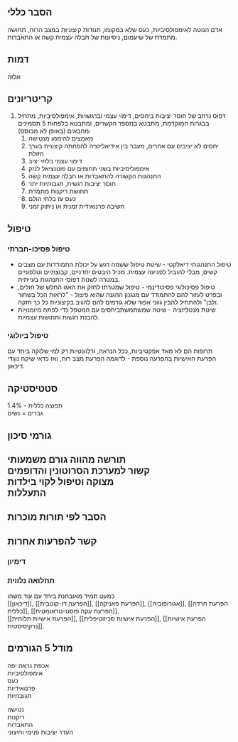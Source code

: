 ## הסבר כללי 
אדם הנוטה לאימפולסיביות, כעס שלא במקומו, תנודות קיצוניות במצב הרוח, תחושה מתמדת של שיעמום, ניסיונות של חבלה עצמית קשה או התאבדות.
## דמות
אלזה
## קריטריונים
1. דפוס נרחב של חוסר יציבות ביחסים, דימוי עצמי וברגשויות, אימפולסיביות, מתחיל בבגרות המוקדמת, מתבטא במספר הקשרים, ומתבטא בלפחות 5 תסמינים מהבאים (באופן לא מבוסס):
	1. מאמצים להימנע מנטישה
	2. יחסים לא יציבים עם אחרים, מעבר בין אידיאליזציה להפחתה קיצונית בערך הזולת
	3.  דימוי עצמי בלתי יציב
	4. אימפוליסיביות בשני תחומים עם פוטנציאל לנזק
	5. התנהגות הקשורה להתאבדות או חבלה עצמית קשה
	6. חוסר יציבות רגשית, תגבותיות יתר
	7. תחושת ריקנות מתמדת
	8. כעס עז בלתי הולם
	9. חשיבה פרנואידית זמנית או ניתוק זמני
## טיפול
### טיפול פסיכו-חברתי
- טיפול התנהגותי דיאלקטי - שיטת טיפול ששמה דגש על יכולת התמודדות עם מצבים קשים, מבלי להוביל לפגיעה עצמית. מכיל היבטים יחדניים, קבוצתיים וטלפוניים במטרה לשנות דפוסי התנהגות בעייתית.
- טיפול פסיכולוגי פסיכודינמי - טיפול שמטרתו לחזק את האגו החלש של חולים, ובפרט לעזור להם להתמודד עם מנגנון ההגנה שהוא פיצול - "לראות הכל בשחור ולבן" ולהתחיל להבין גווני אפור שלא גורמים להם להגיב בקיצוניות כל כך חזקה.
- שיטת מנטליזציה - שיטה שמשתמשתביחסים עם המטפל כדי לפתח מיומנויות להבנת רגשות ותחושות עצמיות.
### טיפול ביולוגי
תרופות הם לא מאד אפקטיביות, ככל הנראה, ורלוונטיות רק למי שלוקה ביחד עם הפרעת האישיות בהפרעה נוספת - לדוגמה הפרעת מצב רוח, ואז כדאי שיקח נוגדי דיכאון.
## סטטיסטיקה
תפוצה כללית - 1.4%  
גברים = נשים
## גורמי סיכון
תורשה מהווה גורם משמעותי  
קשור למערכת הסרוטונין והדופמים  
מצוקה וטיפול לקוי בילדות  
התעללות
- 
## הסבר לפי תורות מוכרות

## קשר להפרעות אחרות

### דימיון

### תחלואה נלווית  
כמעט תמיד מאובחנת ביחד עם עוד משהו  
[[דיכאון]], [[הפרעה דו-קוטבית]], [[הפרעת פאניקה]], [[אגורופוביה]], [[הפרעת חרדה כללית]], [[הפרעת עקה פוסט-טראומטית]].  
[[הפרעת אישיות תלותית]], [[הפרעת אישיות סכיזוטיפלית]], [[הפרעת אישיות נרקיסיסטית]].

## מודל 5 הגורמים  
אכפת נראה יפה  
אימפולסיביות  
כעס  
פרנואידיות  
תגובתיות  
  
נטישה  
ריקנות  
התאבדות  
העדר יציבות
פנימי
וחיצוני